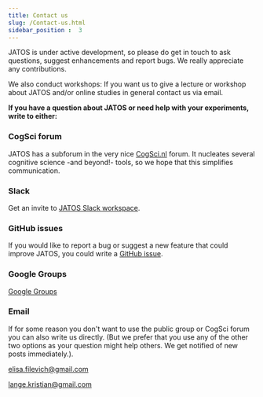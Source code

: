 ```yaml
---
title: Contact us
slug: /Contact-us.html
sidebar_position :  3
---
```


JATOS is under active development, so please do get in touch to ask questions, suggest enhancements and report bugs. We really appreciate any contributions.

We also conduct workshops: If you want us to give a lecture or workshop about JATOS and/or online studies in general contact us via email.


**If you have a question about JATOS or need help with your experiments, write to either:**


### CogSci forum

JATOS has a subforum in the very nice [CogSci.nl](https://forum.cogsci.nl/categories/jatos) forum. It nucleates several cognitive science -and beyond!- tools, so we hope that this simplifies communication. 


### Slack

Get an invite to [JATOS Slack workspace](https://communityinviter.com/apps/jatosworkspace/jatos-slack).


### GitHub issues

If you would like to report a bug or suggest a new feature that could improve JATOS, you could write a [GitHub issue](https://github.com/JATOS/JATOS/issues).


### Google Groups

[Google Groups](https://groups.google.com/forum/#!forum/jatos)


### Email
If for some reason you don't want to use the public group or CogSci forum you can also write us directly. (But we prefer that you use any of the other two options as your question might help others. We get notified of new posts immediately.).  

elisa.filevich@gmail.com 

lange.kristian@gmail.com
